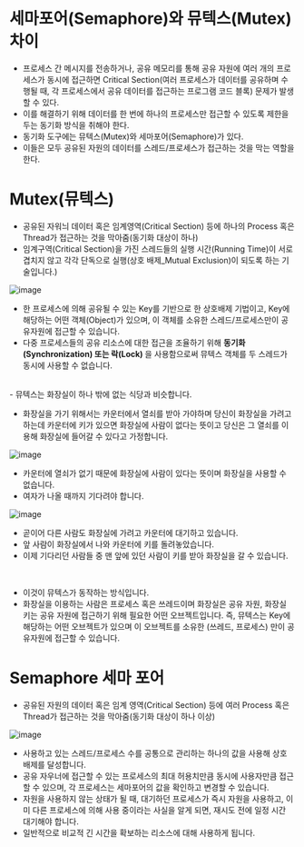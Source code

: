 <h1> 세마포어(Semaphore)와 뮤텍스(Mutex) 차이 </h1>

- 프로세스 간 메시지를 전송하거나, 공유 메모리를 통해 공유 자원에 여러 개의 프로세스가 동시에 접근하면 Critical Section(여러 프로세스가 데이터를 공유하며 수행될 때, 각 프로세스에서 공유 데이터를 접근하는 프로그램 코드 블록) 문제가 발생할 수 있다.
- 이를 해결하기 위해 데이터를 한 번에 하나의 프로세스만 접근할 수 있도록 제한을 두는 동기화 방식을 취해야 한다.
- 동기화 도구에는 뮤텍스(Mutex)와 세마포어(Semaphore)가 있다.
- 이들은 모두 공유된 자원의 데이터를 스레드/프로세스가 접근하는 것을 막는 역할을 한다.

<h1> Mutex(뮤텍스) </h1>

- 공유된 자워늬 데이터 혹은 임계영역(Critical Section) 등에 하나의 Process 혹은 Thread가 접근하는 것을 막아줌(동기화 대상이 하나)
- 임계구역(Critical Section)을 가진 스레드들의 실행 시간(Running Time)이 서로 겹치지 않고 각각 단독으로 실행(상호 배제_Mutual Exclusion)이 되도록 하는 기술입니다.)

![image](https://github.com/youbeen2798/CS-study_for_interview/assets/62228401/972ade03-51a0-4576-aa7c-5852738f4e83)

- 한 프로세스에 의해 공유될 수 있는 Key를 기반으로 한 상호배제 기법이고, Key에 해당하는 어떤 객체(Object)가 있으며, 이 객체를 소유한 스레드/프로세스만이 공유자원에 접근할 수 있습니다.
- 다중 프로세스들의 공유 리소스에 대한 접근을 조율하기 위해 <b> 동기화(Synchronization) 또는 락(Lock) </b> 을 사용함으로써 뮤텍스 객체를 두 스레드가 동시에 사용할 수 없습니다.


<br/>
- 뮤텍스는 화장실이 하나 밖에 없는 식당과 비슷합니다.

- 화장실을 가기 위해서는 카운터에서 열쇠를 받아 가야하며 당신이 화장실을 가려고 하는데 카운터에 키가 있으면 화장실에 사람이 없다는 뜻이고 당신은 그 열쇠를 이용해 화장실에 들어갈 수 있다고 가정합니다.

![image](https://github.com/youbeen2798/CS-study_for_interview/assets/62228401/623efac7-658c-4df5-a720-20c041bee31a)

- 카운터에 열쇠가 없기 때문에 화장실에 사람이 있다는 뜻이며 화장실을 사용할 수 없습니다.
- 여자가 나올 때까지 기다려야 합니다.

![image](https://github.com/youbeen2798/CS-study_for_interview/assets/62228401/21b587be-7470-458a-9af4-cd55c50b17dc)

- 곧이어 다른 사람도 화장실에 가려고 카운터에 대기하고 있습니다.
- 앞 사람이 화장실에서 나와 카운터에 키를 돌려놓았습니다.
- 이제 기다리던 사람들 중 맨 앞에 있던 사람이 키를 받아 화장실을 갈 수 있습니다.
 
<br />

- 이것이 뮤텍스가 동작하는 방식입니다.
- 화장실을 이용하는 사람은 프로세스 혹은 쓰레드이며 화장실은 공유 자원, 화장실 키는 공유 자원에 접근하기 위해 필요한 어떤 오브젝트입니다. 즉, 뮤텍스는 Key에 해당하는 어떤 오브젝트가 있으며 이 오브젝트를 소유한 (쓰레드, 프로세스) 만이 공유자원에 접근할 수 있습니다.

<h1> Semaphore 세마 포어 </h1>

- 공유된 자원의 데이터 혹은 임계 영역(Critical Section) 등에 여러 Process 혹은 Thread가 접근하는 것을 막아줌(동기화 대상이 하나 이상)

![image](https://github.com/youbeen2798/CS-study_for_interview/assets/62228401/b879670b-8464-467f-b819-62ddcb5f4956)

- 사용하고 있는 스레드/프로세스 수를 공통으로 관리하는 하나의 값을 사용해 상호 배제를 달성합니다.
- 공유 자우너에 접근할 수 있는 프로세스의 최대 허용치만큼 동시에 사용자만큼 접근할 수 있으며, 각 프로세스는 세마포어의 값을 확인하고 변경할 수 있습니다.
- 자원을 사용하지 않는 상태가 될 때, 대기하던 프로세스가 즉시 자원을 사용하고, 이미 다른 프로세스에 의해 사용 중이라는 사실을 알게 되면, 재시도 전에 일정 시간 대기해야 합니다.
- 일반적으로 비교적 긴 시간을 확보하는 리소스에 대해 사용하게 됩니다. 

